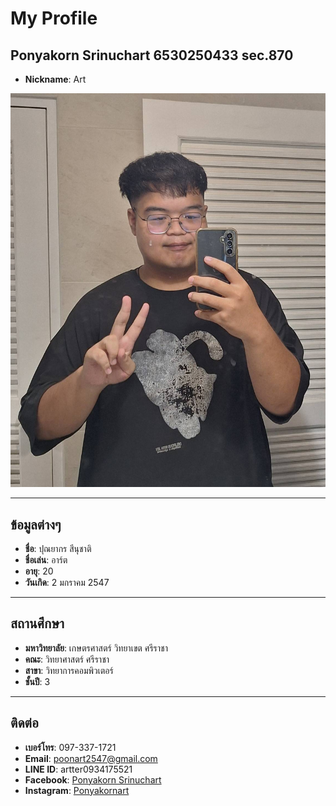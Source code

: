 # **My Profile**

## **Ponyakorn Srinuchart 6530250433 sec.870**
- **Nickname**: Art

![Profile Picture](/93576.jpg)

---

## **ข้อมูลต่างๆ**
- **ชื่อ**: ปุณยากร สีนุชาติ  
- **ชื่อเล่น**: อาร์ต  
- **อายุ**: 20  
- **วันเกิด**: 2 มกราคม 2547  

---

## **สถานศึกษา**
- **มหาวิทยาลัย**: เกษตรศาสตร์ วิทยาเขต ศรีราชา  
- **คณะ**: วิทยาศาสตร์ ศรีราชา  
- **สาขา**: วิทยาการคอมพิวเตอร์  
- **ชั้นปี**: 3  

---

## **ติดต่อ**
- **เบอร์โทร**: 097-337-1721  
- **Email**: [poonart2547@gmail.com](mailto:poonart2547@gmail.com)  
- **LINE ID**: artter0934175521  
- **Facebook**: [Ponyakorn Srinuchart](https://facebook.com)  
- **Instagram**: [Ponyakornart](https://instagram.com/ponyakornart)  

  
